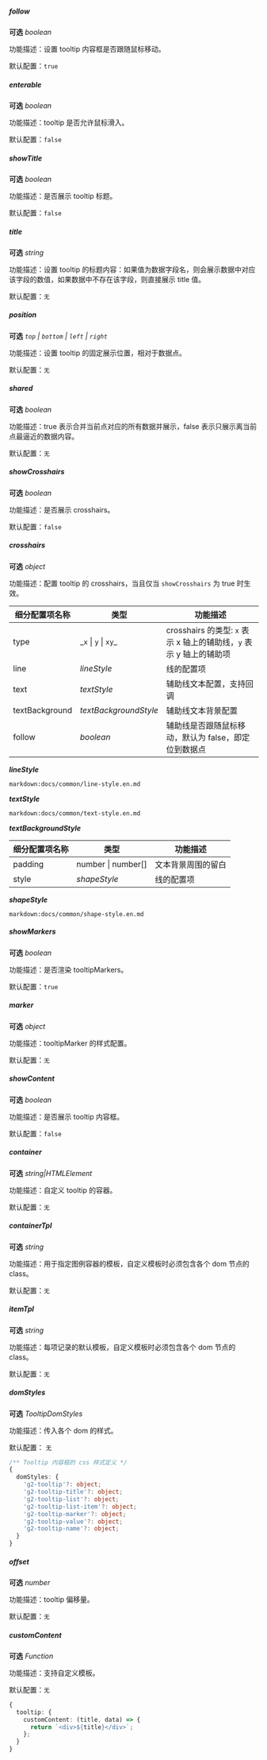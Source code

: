 ##### follow

<description>**可选** _boolean_</description>

功能描述：设置 tooltip 内容框是否跟随鼠标移动。

默认配置：`true`

##### enterable

<description>**可选** _boolean_</description>

功能描述：tooltip 是否允许鼠标滑入。

默认配置：`false`

##### showTitle

<description>**可选** _boolean_</description>

功能描述：是否展示 tooltip 标题。

默认配置：`false`

##### title

<description>**可选** _string_</description>

功能描述：设置 tooltip 的标题内容：如果值为数据字段名，则会展示数据中对应该字段的数值，如果数据中不存在该字段，则直接展示 title 值。

默认配置：`无`

##### position

<description>**可选** _`top` | `bottom` | `left` | `right`_</description>

功能描述：设置 tooltip 的固定展示位置，相对于数据点。

默认配置：`无`

##### shared

<description>**可选** _boolean_</description>

功能描述：true 表示合并当前点对应的所有数据并展示，false 表示只展示离当前点最逼近的数据内容。

默认配置：`无`

##### showCrosshairs

<description>**可选** _boolean_</description>

功能描述：是否展示 crosshairs。

默认配置：`false`

##### crosshairs

<description>**可选** _object_</description>

功能描述：配置 tooltip 的 crosshairs，当且仅当 `showCrosshairs` 为 true 时生效。

| 细分配置项名称 | 类型                   | 功能描述                                                            |
| -------------- | ---------------------- | ------------------------------------------------------------------- |
| type           | \_`x` \| `y` \| `xy`\_ | crosshairs 的类型: `x` 表示 x 轴上的辅助线，`y` 表示 y 轴上的辅助项 |
| line           | _lineStyle_            | 线的配置项                                                          |
| text           | _textStyle_            | 辅助线文本配置，支持回调                                            |
| textBackground | _textBackgroundStyle_  | 辅助线文本背景配置                                                  |
| follow         | _boolean_              | 辅助线是否跟随鼠标移动，默认为 false，即定位到数据点                |

**_lineStyle_**

`markdown:docs/common/line-style.en.md`

**_*textStyle*_**

`markdown:docs/common/text-style.en.md`

**_textBackgroundStyle_**

| 细分配置项名称 | 类型               | 功能描述           |
| -------------- | ------------------ | ------------------ |
| padding        | number \| number[] | 文本背景周围的留白 |
| style          | _shapeStyle_       | 线的配置项         |

**_shapeStyle_**

`markdown:docs/common/shape-style.en.md`

##### showMarkers

<description>**可选** _boolean_</description>

功能描述：是否渲染 tooltipMarkers。

默认配置：`true`

##### marker

<description>**可选** _object_</description>

功能描述：tooltipMarker 的样式配置。

默认配置：`无`

##### showContent

<description>**可选** _boolean_</description>

功能描述：是否展示 tooltip 内容框。

默认配置：`false`

##### container

<description>**可选** _string|HTMLElement_</description>

功能描述：自定义 tooltip 的容器。

默认配置：`无`

##### containerTpl

<description>**可选** _string_</description>

功能描述：用于指定图例容器的模板，自定义模板时必须包含各个 dom 节点的 class。

默认配置：`无`

##### itemTpl

<description>**可选** _string_</description>

功能描述：每项记录的默认模板，自定义模板时必须包含各个 dom 节点的 class。

默认配置：`无`

##### domStyles

<description>**可选** _TooltipDomStyles_</description>

功能描述：传入各个 dom 的样式。

默认配置： `无`

```ts
/** Tooltip 内容框的 css 样式定义 */
{
  domStyles: {
    'g2-tooltip'?: object;
    'g2-tooltip-title'?: object;
    'g2-tooltip-list'?: object;
    'g2-tooltip-list-item'?: object;
    'g2-tooltip-marker'?: object;
    'g2-tooltip-value'?: object;
    'g2-tooltip-name'?: object;
  }
}
```

##### offset

<description>**可选** _number_</description>

功能描述：tooltip 偏移量。

默认配置：`无`

##### customContent

<description>**可选** _Function_</description>

功能描述：支持自定义模板。

默认配置：`无`

```ts
{
  tooltip: {
    customContent: (title, data) => {
      return `<div>${title}</div>`;
    };
  }
}
```
